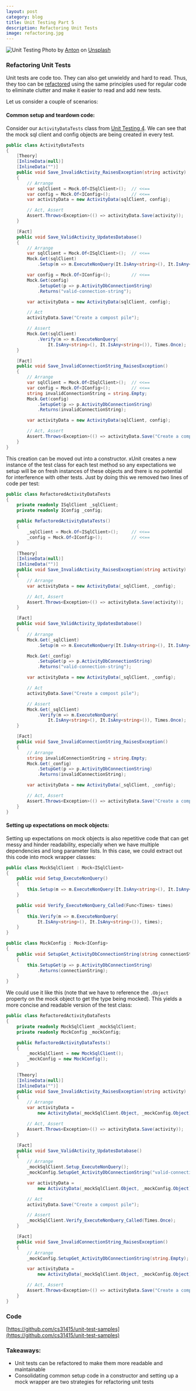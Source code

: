 ```yaml
---
layout: post
category: blog
title: Unit Testing Part 5
description: Refactoring Unit Tests
image: refactoring.jpg
---
```


![Unit Testing](../../../img/refactoring.jpg)
<span class="credit">Photo by <a href="https://unsplash.com/@uniqueton?utm_source=unsplash&amp;utm_medium=referral&amp;utm_content=creditCopyText">Anton</a> on <a href="https://unsplash.com/s/photos/cleaning?utm_source=unsplash&amp;utm_medium=referral&amp;utm_content=creditCopyText">Unsplash</a></span>

### Refactoring Unit Tests

Unit tests are code too. They can also get unwieldy and hard to read. Thus, they too can be [refactored](https://martinfowler.com/tags/refactoring.html) using the same principles used for regular code to eliminate clutter and make it easier to read and add new tests.

Let us consider a couple of scenarios:
#### Common setup and teardown code:

Consider our `ActivityDataTests` class from [Unit Testing 4](http://chandrasivaraman.com/blog/unit-testing-4/). We can see that the mock sql client and config objects are being created in every test. 

```csharp
public class ActivityDataTests
{
    [Theory]
    [InlineData(null)]
    [InlineData("")]
    public void Save_InvalidActivity_RaisesException(string activity)
    {
        // Arrange
        var sqlClient = Mock.Of<ISqlClient>();  // <<==
        var config = Mock.Of<IConfig>();        // <<==
        var activityData = new ActivityData(sqlClient, config);

        // Act, Assert
        Assert.Throws<Exception>(() => activityData.Save(activity));
    }

    [Fact]
    public void Save_ValidActivity_UpdatesDatabase()
    {
        // Arrange
        var sqlClient = Mock.Of<ISqlClient>();  // <<==
        Mock.Get(sqlClient)
            .Setup(m => m.ExecuteNonQuery(It.IsAny<string>(), It.IsAny<string>()));

        var config = Mock.Of<IConfig>();        // <<==
        Mock.Get(config)
            .SetupGet(p => p.ActivityDbConnectionString)
            .Returns("valid-connection-string");

        var activityData = new ActivityData(sqlClient, config);

        // Act
        activityData.Save("Create a compost pile");

        // Assert
        Mock.Get(sqlClient)
            .Verify(m => m.ExecuteNonQuery(
                It.IsAny<string>(), It.IsAny<string>()), Times.Once);
    }

    [Fact]
    public void Save_InvalidConnectionString_RaisesException()
    {
        // Arrange
        var sqlClient = Mock.Of<ISqlClient>();  // <<== 
        var config = Mock.Of<IConfig>();        // <<==
        string invalidConnectionString = string.Empty;
        Mock.Get(config)
            .SetupGet(p => p.ActivityDbConnectionString)
            .Returns(invalidConnectionString);

        var activityData = new ActivityData(sqlClient, config);

        // Act, Assert
        Assert.Throws<Exception>(() => activityData.Save("Create a compost pile"));
    }
}
```

This creation can be moved out into a constructor. xUnit creates a new instance of the test class for each test method so any expectations we setup will be on fresh instances of these objects and there is no potential for interference with other tests. Just by doing this we removed two lines of code per test:

```csharp
public class RefactoredActivityDataTests
{
    private readonly ISqlClient _sqlClient;
    private readonly IConfig _config;

    public RefactoredActivityDataTests()
    {
        _sqlClient = Mock.Of<ISqlClient>();     // <<==
        _config = Mock.Of<IConfig>();           // <<==
    }

    [Theory]
    [InlineData(null)]
    [InlineData("")]
    public void Save_InvalidActivity_RaisesException(string activity)
    {
        // Arrange
        var activityData = new ActivityData(_sqlClient, _config);

        // Act, Assert
        Assert.Throws<Exception>(() => activityData.Save(activity));
    }

    [Fact]
    public void Save_ValidActivity_UpdatesDatabase()
    {
        // Arrange
        Mock.Get(_sqlClient)
            .Setup(m => m.ExecuteNonQuery(It.IsAny<string>(), It.IsAny<string>()));

        Mock.Get(_config)
            .SetupGet(p => p.ActivityDbConnectionString)
            .Returns("valid-connection-string");

        var activityData = new ActivityData(_sqlClient, _config);

        // Act
        activityData.Save("Create a compost pile");

        // Assert
        Mock.Get(_sqlClient)
            .Verify(m => m.ExecuteNonQuery(
                It.IsAny<string>(), It.IsAny<string>()), Times.Once);
    }

    [Fact]
    public void Save_InvalidConnectionString_RaisesException()
    {
        // Arrange
        string invalidConnectionString = string.Empty;
        Mock.Get(_config)
            .SetupGet(p => p.ActivityDbConnectionString)
            .Returns(invalidConnectionString);

        var activityData = new ActivityData(_sqlClient, _config);

        // Act, Assert
        Assert.Throws<Exception>(() => activityData.Save("Create a compost pile"));
    }
}
```

#### Setting up expectations on mock objects:

Setting up expectations on mock objects is also repetitive code that can get messy and hinder readability, especially when we have multiple dependencies and long parameter lists. In this case, we could extract out this code into mock wrapper classes:

```csharp
public class MockSqlClient : Mock<ISqlClient>
{
    public void Setup_ExecuteNonQuery()
    {
        this.Setup(m => m.ExecuteNonQuery(It.IsAny<string>(), It.IsAny<string>()));
    }

    public void Verify_ExecuteNonQuery_Called(Func<Times> times)
    {
        this.Verify(m => m.ExecuteNonQuery(
            It.IsAny<string>(), It.IsAny<string>()), times);
    }
}

public class MockConfig : Mock<IConfig>
{
    public void SetupGet_ActivityDbConnectionString(string connectionString)
    {
        this.SetupGet(p => p.ActivityDbConnectionString)
            .Returns(connectionString);
    }
}
```

We could use it like this (note that we have to reference the `.Object` property on the mock object to get the type being mocked). This yields a more concise and readable version of the test class:
```csharp
public class RefactoredActivityDataTests
{
    private readonly MockSqlClient _mockSqlClient;
    private readonly MockConfig _mockConfig;

    public RefactoredActivityDataTests()
    {
        _mockSqlClient = new MockSqlClient();
        _mockConfig = new MockConfig();
    }

    [Theory]
    [InlineData(null)]
    [InlineData("")]
    public void Save_InvalidActivity_RaisesException(string activity)
    {
        // Arrange
        var activityData = 
            new ActivityData(_mockSqlClient.Object, _mockConfig.Object);

        // Act, Assert
        Assert.Throws<Exception>(() => activityData.Save(activity));
    }

    [Fact]
    public void Save_ValidActivity_UpdatesDatabase()
    {
        // Arrange
        _mockSqlClient.Setup_ExecuteNonQuery();
        _mockConfig.SetupGet_ActivityDbConnectionString("valid-connection-string");

        var activityData = 
            new ActivityData(_mockSqlClient.Object, _mockConfig.Object);

        // Act
        activityData.Save("Create a compost pile");

        // Assert
        _mockSqlClient.Verify_ExecuteNonQuery_Called(Times.Once);
    }

    [Fact]
    public void Save_InvalidConnectionString_RaisesException()
    {
        // Arrange
        _mockConfig.SetupGet_ActivityDbConnectionString(string.Empty);

        var activityData = 
            new ActivityData(_mockSqlClient.Object, _mockConfig.Object);

        // Act, Assert
        Assert.Throws<Exception>(() => activityData.Save("Create a compost pile"));
    }
}
```

### Code
[https://github.com/cs31415/unit-test-samples](https://github.com/cs31415/unit-test-samples)

### Takeaways:
- Unit tests can be refactored to make them more readable and maintainable
- Consolidating common setup code in a constructor and setting up a mock wrapper are two strategies for refactoring unit tests
